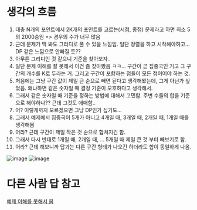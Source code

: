 # 생각의 흐름
1. 대충 N개의 포인트에서 2K개의 포인트를 고르는(시점, 종점) 문제라고 하면 최소 5의 2000승임 => 경우의 수가 너무 많음
2. 근데 문제가 딱 봐도 그리디로 풀 수 있을 느낌임. 일단 정렬을 하고 시작해야하고... DP 같은 느낌으로 안빠질 듯??
3. 아무튼 그리디인 것 같으니 기준을 찾아보자..
4. 일단 문제 이해를 잘 못해서 이건 좀 찾아봤음 ㅋㅋ... 구간이 곧 집중국인 거고 그 구간의 개수를 K로 두라는 거. 그리고 구간이 포함하는 점들이 모든 점이어야 하는 것.
5. 처음에는 그냥 구간 값이 제일 큰 순으로 빼면 된다고 생각해봤는데, 그게 아닌가 싶었음. 왜냐하면 같은 숫자일 때 결정 기준이 모호하다고 생각해서.
6. 그래서 같은 숫자일 때 기준을 정하는 방법에 대해서 고민함. 주변 수들의 합을 기준으로 해야하나?? 근데 그것도 애매함..
7. 어? 이렇게까지 모르겠으면 그냥 DP인가 싶기도...
8. 그래서 예제에서 집중국이 5개가 아니고 4개일 때, 3개일 때, 2개일 때, 1개일 때를 생각해봄
9. 어라? 근데 구간이 제일 작은 것 순으로 합쳐지긴 함.
10. 그래서 다시 반대로 1개일 때, 2개일 때, ... 5개일 때 제일 큰 것 부터 빼보기로 함.
11. 어라? 근데 해보니까 답과는 다른 구간 형태가 나오긴 하더라도 합이 동일하게 나옴.

![image](https://github.com/user-attachments/assets/ae11b977-fa7f-4e55-bdc6-57c72b9c5cc1)
![image](https://github.com/user-attachments/assets/6b3c381e-6f90-4094-8771-9349344bbb41)


# 다른 사람 답 참고
[예제 이해를 못해서 봄](https://dong-gas.tistory.com/32)
